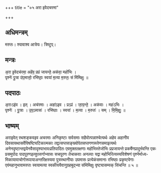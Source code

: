 +++
title = "०५ अरा इवेदचरमा"

+++
## अधिमन्त्रम्
मरुतः। श्यावाश्व आत्रेयः। त्रिष्टुप्।

## मन्त्रः
अ॒रा इ॒वेदच॑रमा॒ अहे॑व॒ प्रप्र॑ जायन्ते॒ अक॑वा॒ महो॑भिः ।  
पृश्नेः॑ पु॒त्रा उ॑प॒मासो॒ रभि॑ष्ठाः॒ स्वया॑ म॒त्या म॒रुतः॒ सं मि॑मिक्षुः ॥

## पदपाठः
अ॒राःऽइ॑व । इत् । अच॑रमाः । अहा॑ऽइव । प्रऽप्र॑ । जा॒य॒न्ते॒ । अक॑वाः । महः॑ऽभिः ।  
पृश्नेः॑ । पु॒त्राः । उ॒प॒ऽमासः॑ । रभि॑ष्ठाः । स्वया॑ । म॒त्या । म॒रुतः॑ । सम् । मि॒मि॒क्षुः॒ ॥

## भाष्यम्
अराइवेत् रथशङ्कवइव अचरमाः अनिकृष्टाः सर्वसमाः सहैवोत्पन्नाश्चेत्यर्थः अहेव अहानीव दिवसायथासर्वेपिषष्टिघटिकात्मकाः तद्वत्सप्तसङ्ख्योपेतसप्तगणरूपेणसमाइत्यर्थः अनेनदृष्टान्तद्वयेनवैसादृश्याभावःप्रतिपादितः एवमुक्तलक्षणाः महोभिस्तेजोभिः प्रप्रजायन्ते प्रकर्षेणप्रादुर्भवन्ति एकः प्रसमुपोदः पादपूरणइत्युपसर्गाभ्यासः सचपूरणः तेचाकवाः अनल्पाः यद्वा महोभिरित्यस्यविशेषणं पृश्नेर्माध्य- मिकायावाचोगोरूपायाअन्तरिक्षस्यवा पुत्रस्थानीयाः उपमासः प्रत्येकंसमानाः रभिष्ठाः प्रकृष्टवेगाः एवंमहानुभावामरुतः स्वयामत्या स्वकीययैवानुग्रहबुद्भ्या संमिमिक्षुः वृष्ट्यासम्यक् सिंचन्ति ॥ ५ ॥